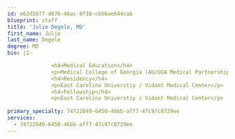 ```yaml
---
id: e62d2677-d676-46ac-8738-cb56ae644cab
blueprint: staff
title: 'Julie Degele, MD'
first_name: Julie
last_name: Degele
degree: MD
bio: |2-

              <h4>Medical Education</h4>
              <p>Medical College of Georgia (AU/UGA Medical Partnership)</p>
              <h4>Residency</h4>
              <p>East Carolina Universtiy / Vidant Medical Center</p>
              <h4>Fellowship</h4>
              <p>East Carolina Universtiy / Vidant Medical Center</p>
          
primary_specialty: 74722849-6450-46bb-aff7-47c97c8729ee
services:
  - 74722849-6450-46bb-aff7-47c97c8729ee
---
```


